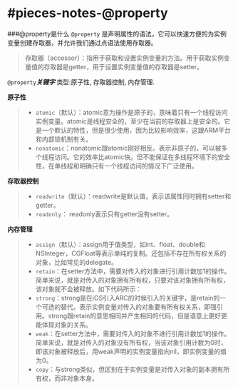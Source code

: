 #pieces-notes-@property
==
###@property是什么
`@property` 是声明属性的语法，它可以快速方便的为实例变量创建存取器，并允许我们通过点语法使用存取器。
>存取器（accessor）：指用于获取和设置实例变量的方法。用于获取实例变量值的存取器是getter，用于设置实例变量值的存取器是setter。

`@property`***关键字*** 类型:原子性, 存取器控制, 内存管理.

**原子性**
>- `atomic`（默认）：atomic意为操作是原子的，意味着只有一个线程访问实例变量。atomic是线程安全的，至少在当前的存取器上是安全的。它是一个默认的特性，但是很少使用，因为比较影响效率，这跟ARM平台和内部锁机制有关。
>- `nonatomic`：nonatomic跟atomic刚好相反。表示非原子的，可以被多个线程访问。它的效率比atomic快。但不能保证在多线程环境下的安全性，在单线程和明确只有一个线程访问的情况下广泛使用。

**存取器控制**
>- `readwrite`（默认）：readwrite是默认值，表示该属性同时拥有setter和getter。
>- `readonly`： readonly表示只有getter没有setter。

**内存管理**
>- `assign`（默认）：assign用于值类型，如int、float、double和NSInteger，CGFloat等表示单纯的复制。还包括不存在所有权关系的对象，比如常见的delegate。
>- `retain`：在setter方法中，需要对传入的对象进行引用计数加1的操作。
简单来说，就是对传入的对象拥有所有权，只要对该对象拥有所有权，该对象就不会被释放。如下代码所示：
>- `strong`：strong是在iOS引入ARC的时候引入的关键字，是retain的一个可选的替代。表示实例变量对传入的对象要有所有权关系，即强引用。strong跟retain的意思相同并产生相同的代码，但是语意上更好更能体现对象的关系。
>- `weak`：在setter方法中，需要对传入的对象不进行引用计数加1的操作。
简单来说，就是对传入的对象没有所有权，当该对象引用计数为0时，即该对象被释放后，用weak声明的实例变量指向nil，即实例变量的值为0。
>- `copy`：与strong类似，但区别在于实例变量是对传入对象的副本拥有所有权，而非对象本身。




